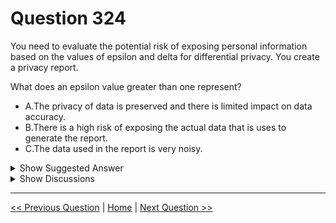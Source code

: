 # Question 324

You need to evaluate the potential risk of exposing personal information based on the values of epsilon and delta for differential privacy. You create a privacy report.

What does an epsilon value greater than one represent?

* A.The privacy of data is preserved and there is limited impact on data accuracy.
* B.There is a high risk of exposing the actual data that is uses to generate the report.
* C.The data used in the report is very noisy.

<details>
  <summary>Show Suggested Answer</summary>

  <strong>B</strong><br>

</details>

<details>
  <summary>Show Discussions</summary>

<blockquote><p><strong>bobML</strong> <code>(Wed 11 Sep 2024 10:44)</code> - <em>Upvotes: 2</em></p><p>An epsilon value greater than one represents:

B. There is a high risk of exposing the actual data that is used to generate the report.

When epsilon is greater than one, it indicates that the privacy guarantee is weakened, and there is a higher risk of revealing sensitive or personal information from the data used in the report. A larger epsilon allows for more noise in the data, which can reduce privacy protection. Typically, smaller values of epsilon are preferred to provide stronger privacy guarantees.</p></blockquote>
<blockquote><p><strong>Nghia1</strong> <code>(Thu 06 Jun 2024 22:34)</code> - <em>Upvotes: 2</em></p><p>That is correct:
 epsilon is a non-negative value that provides an inverse measure of the amount of noise added to the data. A low epsilon results in a dataset with a greater level of privacy, while a high epsilon results in a dataset that is closer to the original data.</p></blockquote>
<blockquote><p><strong>vish9</strong> <code>(Mon 13 May 2024 19:15)</code> - <em>Upvotes: 1</em></p><p>Looks correct.</p></blockquote>

</details>

---

[<< Previous Question](question_323.md) | [Home](/index.md) | [Next Question >>](question_325.md)
